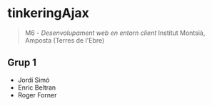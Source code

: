 # tinkeringAjax

> M6 - *Desenvolupament web en entorn client* Institut Montsià, Amposta (Terres de l'Ebre)

## Grup 1

* Jordi Simó
* Enric Beltran
* Roger Forner
